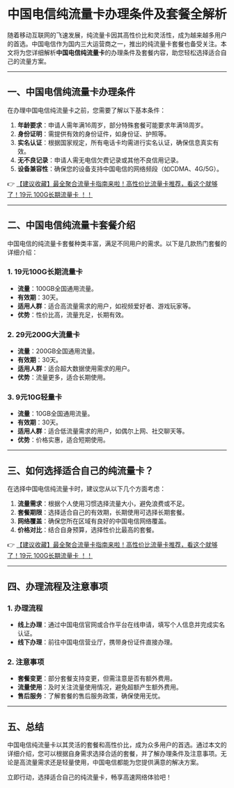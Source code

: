 # 中国电信纯流量卡办理条件及套餐全解析

随着移动互联网的飞速发展，纯流量卡因其高性价比和灵活性，成为越来越多用户的首选。中国电信作为国内三大运营商之一，推出的纯流量卡套餐也备受关注。本文将为您详细解析**中国电信纯流量卡**的办理条件及套餐内容，助您轻松选择适合自己的流量方案。

---

## 一、中国电信纯流量卡办理条件

在办理中国电信纯流量卡之前，您需要了解以下基本条件：

1. **年龄要求**：申请人需年满16周岁，部分特殊套餐可能要求年满18周岁。
2. **身份证明**：需提供有效的身份证件，如身份证、护照等。
3. **实名认证**：根据国家规定，所有电话卡均需进行实名认证，确保信息真实有效。
4. **无不良记录**：申请人需无电信欠费记录或其他不良信用记录。
5. **设备兼容性**：确保您的设备支持中国电信的网络频段（如CDMA、4G/5G）。

👉 [【建议收藏】最全聚合流量卡指南来啦！高性价比流量卡推荐，看这个就够了！19元 100G长期流量卡 ！！](https://bit.ly/Liuliangka)

---

## 二、中国电信纯流量卡套餐介绍

中国电信的纯流量卡套餐种类丰富，满足不同用户的需求。以下是几款热门套餐的详细介绍：

### 1. **19元100G长期流量卡**
   - **流量**：100GB全国通用流量。
   - **有效期**：30天。
   - **适用人群**：适合高流量需求的用户，如视频爱好者、游戏玩家等。
   - **优势**：性价比高，流量充足，长期有效。

### 2. **29元200G大流量卡**
   - **流量**：200GB全国通用流量。
   - **有效期**：30天。
   - **适用人群**：适合超大数据使用需求的用户。
   - **优势**：流量更多，适合长期使用。

### 3. **9元10G轻量卡**
   - **流量**：10GB全国通用流量。
   - **有效期**：30天。
   - **适用人群**：适合低流量需求的用户，如偶尔上网、社交聊天等。
   - **优势**：价格实惠，适合短期使用。

---

## 三、如何选择适合自己的纯流量卡？

在选择中国电信纯流量卡时，建议您从以下几个方面考虑：

1. **流量需求**：根据个人使用习惯选择流量大小，避免浪费或不足。
2. **套餐期限**：选择适合自己的有效期，长期使用可选择长期套餐。
3. **网络覆盖**：确保您所在区域有良好的中国电信网络覆盖。
4. **价格对比**：结合自身预算，选择性价比最高的套餐。

👉 [【建议收藏】最全聚合流量卡指南来啦！高性价比流量卡推荐，看这个就够了！19元 100G长期流量卡 ！！](https://bit.ly/Liuliangka)

---

## 四、办理流程及注意事项

### 1. **办理流程**
   - **线上办理**：通过中国电信官网或合作平台在线申请，填写个人信息并完成实名认证。
   - **线下办理**：前往中国电信营业厅，携带身份证件直接办理。

### 2. **注意事项**
   - **套餐变更**：部分套餐支持变更，但需注意是否有额外费用。
   - **流量使用**：及时关注流量使用情况，避免超额产生额外费用。
   - **售后服务**：了解套餐的售后服务政策，确保使用无忧。

---

## 五、总结

中国电信纯流量卡以其灵活的套餐和高性价比，成为众多用户的首选。通过本文的详细介绍，您可以根据自身需求选择合适的套餐，并了解办理条件及注意事项。无论是高流量需求还是轻量使用，中国电信都能为您提供满意的解决方案。

立即行动，选择适合自己的纯流量卡，畅享高速网络体验吧！